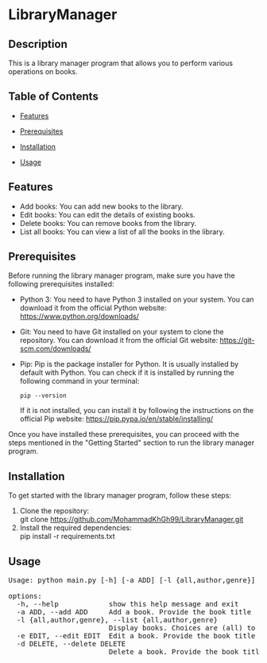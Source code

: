 # LibraryManager

## Description

This is a library manager program that allows you to perform various operations on books.

## Table of Contents

- [Features](#Features)

- [Prerequisites](#Prerequisites)

- [Installation](#Installation)

- [Usage](#Usage)

## Features

- Add books: You can add new books to the library.
- Edit books: You can edit the details of existing books.
- Delete books: You can remove books from the library.
- List all books: You can view a list of all the books in the library.

## Prerequisites

Before running the library manager program, make sure you have the following prerequisites installed:

- Python 3: You need to have Python 3 installed on your system. You can download it from the official Python website: https://www.python.org/downloads/

- Git: You need to have Git installed on your system to clone the repository. You can download it from the official Git website: https://git-scm.com/downloads/

- Pip: Pip is the package installer for Python. It is usually installed by default with Python. You can check if it is installed by running the following command in your terminal:

    ```
    pip --version
    ```

    If it is not installed, you can install it by following the instructions on the official Pip website: https://pip.pypa.io/en/stable/installing/

Once you have installed these prerequisites, you can proceed with the steps mentioned in the "Getting Started" section to run the library manager program.

## Installation

To get started with the library manager program, follow these steps:

1. Clone the repository:<br>
git clone https://github.com/MohammadKhGh99/LibraryManager.git
2. Install the required dependencies:<br>
pip install -r requirements.txt

## Usage

<pre>
Usage: python main.py [-h] [-a ADD] [-l {all,author,genre}] [-e EDIT] [-d DELETE]

options:
  -h, --help            show this help message and exit
  -a ADD, --add ADD     Add a book. Provide the book title
  -l {all,author,genre}, --list {all,author,genre}
                        Display books. Choices are (all) to show all books, (author) by author name and (genre) by genre
  -e EDIT, --edit EDIT  Edit a book. Provide the book title
  -d DELETE, --delete DELETE
                        Delete a book. Provide the book title
</pre>